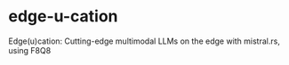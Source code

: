 # edge-u-cation
Edge(u)cation: Cutting-edge multimodal LLMs on the edge with mistral.rs, using F8Q8
